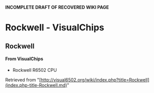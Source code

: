 **INCOMPLETE DRAFT OF RECOVERED WIKI PAGE**

# Rockwell - VisualChips

## Rockwell

#### From VisualChips

- Rockwell R6502 CPU

Retrieved from "[http://visual6502.org/wiki/index.php?title=Rockwell](index.php-title-Rockwell.md)"

